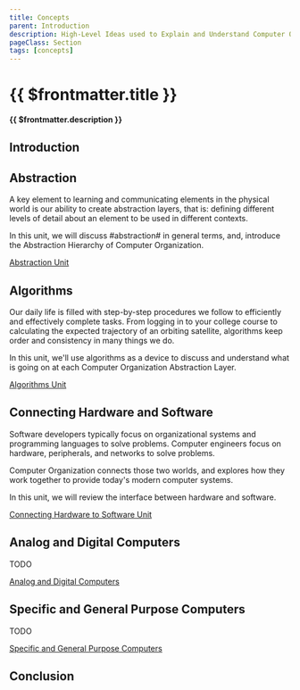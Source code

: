 ```yaml
---
title: Concepts
parent: Introduction
description: High-Level Ideas used to Explain and Understand Computer Organization
pageClass: Section
tags: [concepts]
---
```


# {{ $frontmatter.title }}
**{{ $frontmatter.description }}**


## Introduction

## Abstraction
A key element to learning and communicating elements in the physical world is our ability to create abstraction layers, that is: defining different levels of detail about an element to be used in different contexts.

In this unit, we will discuss #abstraction# in general terms, and, introduce the Abstraction Hierarchy of Computer Organization.

[Abstraction Unit](./Abstraction)

## Algorithms

Our daily life is filled with step-by-step procedures we follow to efficiently and effectively complete tasks. From logging in to your college course to calculating the expected trajectory of an orbiting satellite, algorithms keep order and consistency in many things we do.

In this unit, we'll use algorithms as a device to discuss and understand what is going on at each Computer Organization Abstraction Layer.

[Algorithms Unit](./Algorithms)

## Connecting Hardware and Software
Software developers typically focus on organizational systems and programming languages to solve problems. Computer engineers focus on hardware, peripherals, and networks to solve problems.

Computer Organization connects those two worlds, and explores how they work together to provide today's modern computer systems.

In this unit, we will review the interface between hardware and software.

[Connecting Hardware to Software Unit](./HardwareSoftware)

## Analog and Digital Computers

TODO

[Analog and Digital Computers](./AnalogDigitalComputers)

## Specific and General Purpose Computers

TODO

[Specific and General Purpose Computers](./SpecificGeneralUseComputers)

## Conclusion

